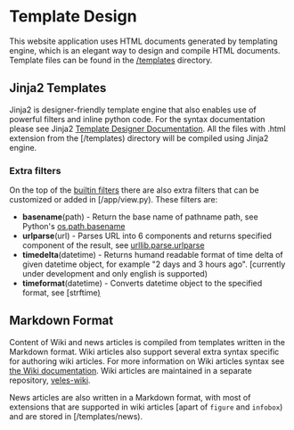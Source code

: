 # Template Design
This website application uses HTML documents generated by templating engine,
which is an elegant way to design and compile HTML documents. Template files
can be found in the [/templates](/templates) directory.

## Jinja2 Templates
Jinja2 is designer-friendly template engine that also enables use of
powerful filters and inline python code. For the syntax documentation please see 
Jinja2 [Template Designer Documentation](https://jinja.palletsprojects.com/en/2.11.x/templates/).
All the files with .html extension from the [/templates) directory will
be compiled using Jinja2 engine.

### Extra filters
On the top of the [builtin filters](https://jinja.palletsprojects.com/en/2.11.x/templates/#builtin-filters)
there are also extra filters that can be customized or added in [/app/view.py). These filters are:

- **basename**(path) - Return the base name of pathname path, see Python's 
  [os.path.basename](https://docs.python.org/2/library/os.path.html#os.path.basename)
- **urlparse**(url) - Parses URL into 6 components and returns specified component of the result,
  see [urllib.parse.urlparse](https://docs.python.org/3/library/urllib.parse.html#urllib.parse.urlparse)
- **timedelta**(datetime) - Returns humand readable format of time delta of given datetime object,
  for example "2 days and 3 hours ago". [currently under development and only english is supported)
- **timeformat**(datetime) - Converts datetime object to the specified format, see 
  [strftime[)](https://docs.python.org/2/library/datetime.html#strftime-strptime-behavior)


## Markdown Format
Content of Wiki and news articles is compiled from templates written in
the Markdown format. Wiki articles also support several extra syntax
specific for authoring wiki articles. For more information on Wiki articles
syntax see [the Wiki documentation](https://github.com/velescore/veles-wiki/tree/master/docs).
Wiki articles are maintained in a separate repository, [veles-wiki](https://github.com/velescore/veles-wiki).

News articles are also written in a Markdown format, with most of extensions
that are supported in wiki articles [apart of `figure` and `infobox`) and are
stored in [/templates/news).
